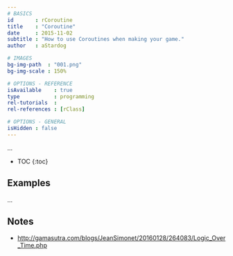 ```yaml
---
# BASICS
id       : rCoroutine
title    : "Coroutine"
date     : 2015-11-02
subtitle : "How to use Coroutines when making your game."
author   : aStardog

# IMAGES
bg-img-path  : "001.png"
bg-img-scale : 150%

# OPTIONS - REFERENCE
isAvailable    : true
type           : programming
rel-tutorials  : 
rel-references : [rClass]

# OPTIONS - GENERAL
isHidden : false
---
```

...

* TOC
{:toc}

## Examples

...

## Notes

* http://gamasutra.com/blogs/JeanSimonet/20160128/264083/Logic_Over_Time.php